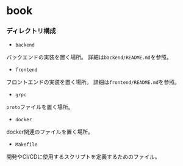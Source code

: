 # book

### ディレクトリ構成

- `backend`

バックエンドの実装を置く場所。
詳細は`backend/README.md`を参照。

- `frontend`

フロントエンドの実装を置く場所。
詳細は`frontend/README.md`を参照。

- `grpc`

`proto`ファイルを置く場所。

- `docker`

docker関連のファイルを置く場所。

- `Makefile`

開発やCI/CDに使用するスクリプトを定義するためのファイル。
